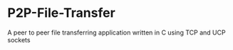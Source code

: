 # P2P-File-Transfer
A peer to peer file transferring application written in C using TCP and UCP sockets
